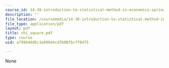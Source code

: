 ```yaml
---
course_id: 14-30-introduction-to-statistical-method-in-economics-spring-2006
description: ''
file_location: /coursemedia/14-30-introduction-to-statistical-method-in-economics-spring-2006/af89646d6c1e099d4cd7b00fbcff0475_chi_square.pdf
file_type: application/pdf
layout: pdf
title: chi_square.pdf
type: course
uid: af89646d6c1e099d4cd7b00fbcff0475

---
```

None